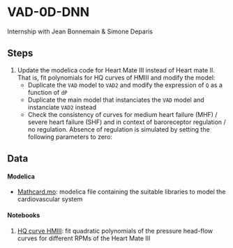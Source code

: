 # VAD-0D-DNN
Internship with Jean Bonnemain & Simone Deparis

## Steps

1. Update the modelica code for Heart Mate III instead of Heart mate II. That is, fit polynomials for HQ curves of HMIII and modify the model:
	* Duplicate the `VAD` model to `VAD2` and modify the expression of `Q` as a function of `dP`
	* Duplicate the main model that instanciates the `VAD` model and instanciate `VAD2` instead
	* Check the consistency of curves for medium heart failure (MHF) / severe heart failure (SHF) 
	and in context of baroreceptor regulation / no regulation. 
	Absence of regulation is simulated by setting the following parameters to zero: 

## Data

#### Modelica

* [Mathcard.mo](modelica/Mathcard.mo): modelica file containing the suitable libraries to model the cardiovascular system

#### Notebooks

1. [HQ curve HMIII](notebooks/N1-HQ-curve-HMIII.ipynb): fit quadratic polynomials of the pressure head-flow curves for different RPMs of the Heart Mate III
